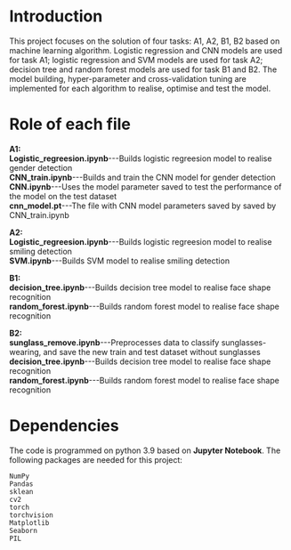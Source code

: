 # Introduction
This project focuses on the solution of four tasks: A1, A2, B1, B2 based on machine learning algorithm. Logistic regression and CNN models are used for task A1; logistic regression and SVM models are used for task A2; decision tree and random forest models are used for task B1 and B2. The model building, hyper-parameter and cross-validation tuning are implemented for each algorithm to realise, optimise and test the model.


# Role of each file
**A1:**<br />
**Logistic_regreesion.ipynb**---Builds logistic regreesion model to realise gender detection<br />
**CNN_train.ipynb**---Builds and train the CNN model for gender detection<br /> 
**CNN.ipynb**---Uses the model parameter saved to test the performance of the model on the test dataset<br />
**cnn_model.pt**---The file with CNN model parameters saved by saved by CNN_train.ipynb 

**A2:**<br />
**Logistic_regreesion.ipynb**---Builds logistic regreesion model to realise smiling detection<br />
**SVM.ipynb**---Builds SVM model to realise smiling detection

**B1:**<br />
**decision_tree.ipynb**---Builds decision tree model to realise face shape recognition<br />
**random_forest.ipynb**---Builds random forest model to realise face shape recognition

**B2:**<br />
**sunglass_remove.ipynb**---Preprocesses data to classify sunglasses-wearing, and save the new train and test dataset without sunglasses<br />
**decision_tree.ipynb**---Builds decision tree model to realise face shape recognition<br />
**random_forest.ipynb**---Builds random forest model to realise face shape recognition
     
# Dependencies

  The code is programmed on python 3.9 based on **Jupyter Notebook**. The following packages are needed for this project:

    NumPy
    Pandas
    sklean
    cv2
    torch
    torchvision
    Matplotlib
    Seaborn
    PIL

